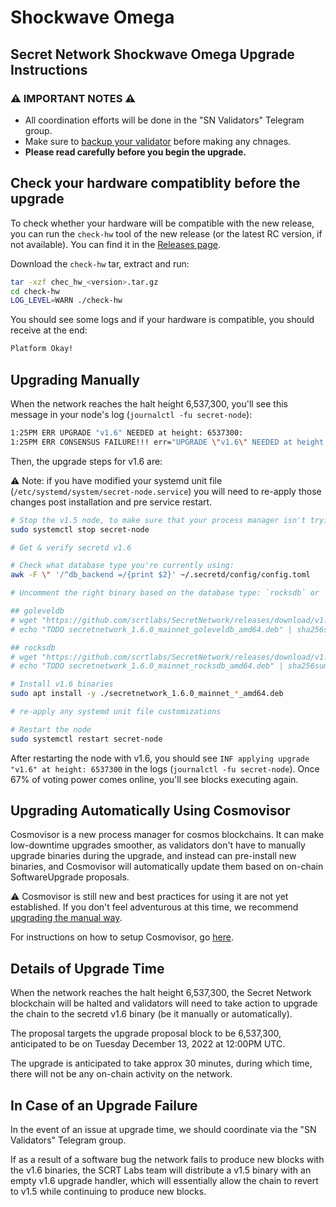# Shockwave Omega

## Secret Network Shockwave Omega Upgrade Instructions <a href="#secret-network-shockwave-omega-upgrade-instructions" id="secret-network-shockwave-omega-upgrade-instructions"></a>

### ⚠️ IMPORTANT NOTES ⚠️ <a href="#important-notes" id="important-notes"></a>

- All coordination efforts will be done in the "SN Validators" Telegram group.
- Make sure to [backup your validator](../../node-runners/validator-backup.md) before making any chnages.
- **Please read carefully before you begin the upgrade.**

## Check your hardware compatiblity before the upgrade

To check whether your hardware will be compatible with the new release, you can run the `check-hw` tool of the new release (or the latest RC version, if not available). You can find it in the [Releases page](https://github.com/scrtlabs/SecretNetwork/releases).

Download the `check-hw` tar, extract and run:

```bash
tar -xzf chec_hw_<version>.tar.gz
cd check-hw
LOG_LEVEL=WARN ./check-hw
```

You should see some logs and if your hardware is compatible, you should receive at the end:

```bash
Platform Okay!
```

## Upgrading Manually <a href="#upgrading-manually" id="upgrading-manually"></a>

When the network reaches the halt height 6,537,300, you'll see this message in your node's log (`journalctl -fu secret-node`):

```bash
1:25PM ERR UPGRADE "v1.6" NEEDED at height: 6537300:
1:25PM ERR CONSENSUS FAILURE!!! err="UPGRADE \"v1.6\" NEEDED at height: 6537300
```

Then, the upgrade steps for v1.6 are:

⚠️ Note: if you have modified your systemd unit file (`/etc/systemd/system/secret-node.service`) you will need to re-apply those changes post installation and pre service restart.

```bash
# Stop the v1.5 node, to make sure that your process manager isn't trying to restart it while you upgrade
sudo systemctl stop secret-node

# Get & verify secretd v1.6

# Check what database type you're currently using:
awk -F \" '/^db_backend =/{print $2}' ~/.secretd/config/config.toml

# Uncomment the right binary based on the database type: `rocksdb` or `goleveldb`

## goleveldb
# wget "https://github.com/scrtlabs/SecretNetwork/releases/download/v1.6.0/secretnetwork_1.6.0_mainnet_goleveldb_amd64.deb"
# echo "TODO secretnetwork_1.6.0_mainnet_goleveldb_amd64.deb" | sha256sum --check

## rocksdb
# wget "https://github.com/scrtlabs/SecretNetwork/releases/download/v1.6.0/secretnetwork_1.6.0_mainnet_rocksdb_amd64.deb"
# echo "TODO secretnetwork_1.6.0_mainnet_rocksdb_amd64.deb" | sha256sum --check

# Install v1.6 binaries
sudo apt install -y ./secretnetwork_1.6.0_mainnet_*_amd64.deb

# re-apply any systemd unit file customizations

# Restart the node
sudo systemctl restart secret-node
```

After restarting the node with v1.6, you should see `INF applying upgrade "v1.6" at height: 6537300` in the logs (`journalctl -fu secret-node`). Once 67% of voting power comes online, you'll see blocks executing again.

## Upgrading Automatically Using Cosmovisor <a href="#upgrading-automatically-using-cosmovisor" id="upgrading-automatically-using-cosmovisor"></a>

Cosmovisor is a new process manager for cosmos blockchains. It can make low-downtime upgrades smoother, as validators don't have to manually upgrade binaries during the upgrade, and instead can pre-install new binaries, and Cosmovisor will automatically update them based on on-chain SoftwareUpgrade proposals.

⚠️ Cosmovisor is still new and best practices for using it are not yet established. If you don't feel adventurous at this time, we recommend [upgrading the manual way](#upgrading-manually).

For instructions on how to setup Cosmovisor, go [here](/validators/migration/cosmovisor.md).

## Details of Upgrade Time <a href="#details-of-upgrade-time" id="details-of-upgrade-time"></a>

When the network reaches the halt height 6,537,300, the Secret Network blockchain will be halted and validators will need to take action to upgrade the chain to the secretd v1.6 binary (be it manually or automatically).

The proposal targets the upgrade proposal block to be 6,537,300, anticipated to be on Tuesday December 13, 2022 at 12:00PM UTC.

The upgrade is anticipated to take approx 30 minutes, during which time, there will not be any on-chain activity on the network.

## In Case of an Upgrade Failure <a href="#in-case-of-an-upgrade-failure" id="in-case-of-an-upgrade-failure"></a>

In the event of an issue at upgrade time, we should coordinate via the "SN Validators" Telegram group.

If as a result of a software bug the network fails to produce new blocks with the v1.6 binaries, the SCRT Labs team will distribute a v1.5 binary with an empty v1.6 upgrade handler, which will essentially allow the chain to revert to v1.5 while continuing to produce new blocks.
